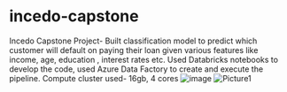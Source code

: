 # incedo-capstone
Incedo Capstone Project- Built classification model to predict which customer will default on paying their loan given  various features like income, age, education , interest rates etc. Used Databricks notebooks to develop the code, used Azure Data Factory to  create and execute the pipeline. Compute cluster used- 16gb, 4 cores
![image](https://github.com/user-attachments/assets/d3049b0a-f51b-42dd-8b92-3e376191a565)
![Picture1](https://github.com/user-attachments/assets/a384cbe3-f4ba-42ad-b92e-f7b38e80b270)
